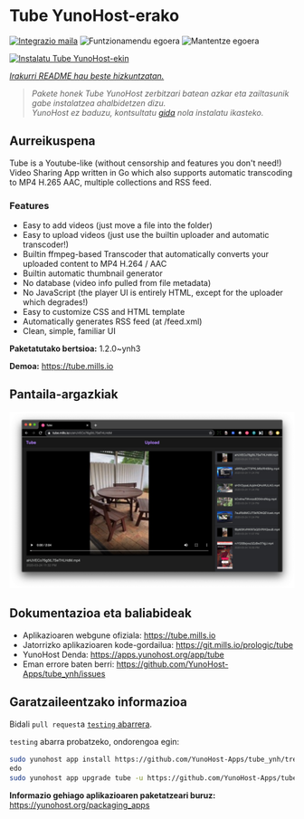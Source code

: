 <!--
Ohart ongi: README hau automatikoki sortu da <https://github.com/YunoHost/apps/tree/master/tools/readme_generator>ri esker
EZ editatu eskuz.
-->

# Tube YunoHost-erako

[![Integrazio maila](https://dash.yunohost.org/integration/tube.svg)](https://dash.yunohost.org/appci/app/tube) ![Funtzionamendu egoera](https://ci-apps.yunohost.org/ci/badges/tube.status.svg) ![Mantentze egoera](https://ci-apps.yunohost.org/ci/badges/tube.maintain.svg)

[![Instalatu Tube YunoHost-ekin](https://install-app.yunohost.org/install-with-yunohost.svg)](https://install-app.yunohost.org/?app=tube)

*[Irakurri README hau beste hizkuntzatan.](./ALL_README.md)*

> *Pakete honek Tube YunoHost zerbitzari batean azkar eta zailtasunik gabe instalatzea ahalbidetzen dizu.*  
> *YunoHost ez baduzu, kontsultatu [gida](https://yunohost.org/install) nola instalatu ikasteko.*

## Aurreikuspena

Tube is a Youtube-like (without censorship and features you don't need!) Video Sharing App written in Go which also supports automatic transcoding to MP4 H.265 AAC, multiple collections and RSS feed.

### Features

- Easy to add videos (just move a file into the folder)
- Easy to upload videos (just use the builtin uploader and automatic transcoder!)
- Builtin ffmpeg-based Transcoder that automatically converts your uploaded content to MP4 H.264 / AAC
- Builtin automatic thumbnail generator
- No database (video info pulled from file metadata)
- No JavaScript (the player UI is entirely HTML, except for the uploader which degrades!)
- Easy to customize CSS and HTML template
- Automatically generates RSS feed (at /feed.xml)
- Clean, simple, familiar UI


**Paketatutako bertsioa:** 1.2.0~ynh3

**Demoa:** <https://tube.mills.io>

## Pantaila-argazkiak

![Tube(r)en pantaila-argazkia](./doc/screenshots/screenshot.png)

## Dokumentazioa eta baliabideak

- Aplikazioaren webgune ofiziala: <https://tube.mills.io>
- Jatorrizko aplikazioaren kode-gordailua: <https://git.mills.io/prologic/tube>
- YunoHost Denda: <https://apps.yunohost.org/app/tube>
- Eman errore baten berri: <https://github.com/YunoHost-Apps/tube_ynh/issues>

## Garatzaileentzako informazioa

Bidali `pull request`a [`testing` abarrera](https://github.com/YunoHost-Apps/tube_ynh/tree/testing).

`testing` abarra probatzeko, ondorengoa egin:

```bash
sudo yunohost app install https://github.com/YunoHost-Apps/tube_ynh/tree/testing --debug
edo
sudo yunohost app upgrade tube -u https://github.com/YunoHost-Apps/tube_ynh/tree/testing --debug
```

**Informazio gehiago aplikazioaren paketatzeari buruz:** <https://yunohost.org/packaging_apps>
